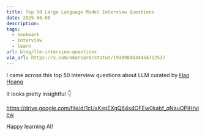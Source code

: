 ```yaml
---
title: Top 50 Large Language Model Interview Questions
date: 2025-06-08
description: 
tags:
  - bookmark
  - interview
  - learn
url: blog/llm-interview-questions
via_url: https://x.com/omarsar0/status/1930984834454712537
---
```

I came across this top 50 interview questions about LLM curated by [Hao Hoang](https://www.linkedin.com/in/hoang-van-hao/)

It looks pretty insightful 👇

https://drive.google.com/file/d/1cUxKspEXgQ64s4OFEw0kabf_qNauOPiH/view

Happy learning AI!